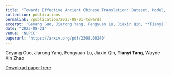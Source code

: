 ```yaml
---
title: "Towards Effective Ancient Chinese Translation: Dataset, Model, and Evaluation"
collection: publications
permalink: /publication/2023-08-01-towards
excerpt: 'Geyang Guo, Jiarong Yang, Fengyuan Lu, Jiaxin Qin, **Tianyi Tang**, Wayne Xin Zhao'
date: "2023-08-21"
venue: 'NLPCC'
paperurl: 'https://arxiv.org/pdf/2308.00240'
---
```

Geyang Guo, Jiarong Yang, Fengyuan Lu, Jiaxin Qin, **Tianyi Tang**, Wayne Xin Zhao

[Download paper here](https://arxiv.org/pdf/2308.00240)
